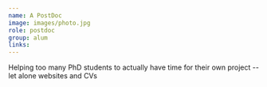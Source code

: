 ```yaml
---
name: A PostDoc
image: images/photo.jpg
role: postdoc
group: alum
links:
---
```


Helping too many PhD students to actually have time for their own project -- let alone websites and CVs
